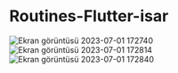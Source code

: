# Routines-Flutter-isar

![Ekran görüntüsü 2023-07-01 172740](https://github.com/seperet/Routines-Flutter-isar/assets/91972196/1f0f27d5-c1d3-4af6-8593-1bad34e7acc9)
![Ekran görüntüsü 2023-07-01 172814](https://github.com/seperet/Routines-Flutter-isar/assets/91972196/149bf301-6fce-4d95-8694-8e0f9eba8d01)
![Ekran görüntüsü 2023-07-01 172840](https://github.com/seperet/Routines-Flutter-isar/assets/91972196/7131d24f-0821-431d-be69-9c29e6e7e070)

